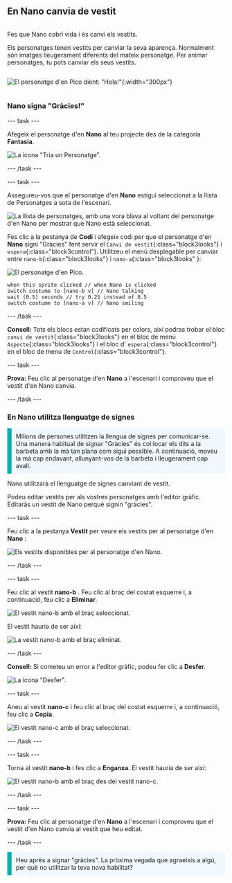 ## En Nano canvia de vestit

<div style="display: flex; flex-wrap: wrap">
<div style="flex-basis: 200px; flex-grow: 1; margin-right: 15px;">

Fes que Nano cobri vida i és canvi els vestits.

Els personatges tenen vestits per canviar la seva aparença. Normalment són imatges lleugerament diferents del mateix personatge. Per animar personatges, tu pots canviar els seus vestits.

</div>
<div>

![El personatge d'en Pico dient: "Hola!"](images/pico-step2.png){:width="300px"}

</div>
</div>

### Nano signa "Gràcies!"

--- task ---

Afegeix el personatge d'en  **Nano**  al teu projecte des de la categoria  **Fantasia**.

![La icona "Tria un Personatge".](images/choose-sprite-menu.png)

--- /task ---

--- task ---

Assegureu-vos que el personatge d'en **Nano** estigui seleccionat a la llista de Personatges a sota de l'escenari.

![La llista de personatges, amb una vora blava al voltant del personatge d'en Nano per mostrar que Nano està seleccionat.](images/nano-selected.png)

Fes clic a  la pestanya de **Codi**  i afegeix codi per que el personatge d'en  **Nano** signi "Gràcies" fent servir el  `Canvi de vestit`{:class="block3looks"} i `espera`{:class="block3control"}. Utilitzeu el menú desplegable per canviar entre `nano-b`{:class="block3looks"} i `nano-a`{:class="block3looks" }:

![El personatge d'en Pico.](images/nano-sprite.png)

```blocks3
when this sprite clicked // when Nano is clicked
switch costume to [nano-b v] // Nano talking
wait (0.5) seconds // try 0.25 instead of 0.5
switch costume to [nano-a v] // Nano smiling
```
--- /task ---

**Consell:** Tots els blocs estan codificats per colors, així podras trobar el bloc `canvi de vestit`{:class="block3looks"} en  el bloc de menú `Aspecte`{:class="block3looks"} i el bloc d' `espera`{:class="block3control"} en el bloc de menu de `Control`{:class="block3control"}.

--- task ---

**Prova:** Feu clic al personatge d'en **Nano**  a l'escenari i comproveu que el vestit d'en Nano canvia.

--- /task ---

### En Nano utilitza llenguatge de signes

<p style="border-left: solid; border-width:10px; border-color: #0faeb0; background-color: aliceblue; padding: 10px;">Milions de persones utilitzen la llengua de signes per comunicar-se. Una manera habitual de signar "Gràcies" és col·locar els dits a la barbeta amb la mà tan plana com sigui possible. A continuació, moveu la mà cap endavant, allunyant-vos de la barbeta i lleugerament cap avall. 
</p>

<!-- Add a video of someone signing -->

Nano utilitzarà el llenguatge de signes canviant de vestit.

Podeu editar vestits per als vostres personatges amb l'editor gràfic. Editaràs un vestit de Nano perquè signin "gràcies".

--- task ---

Feu clic a la pestanya **Vestit** per veure els vestits per al personatge d'en  **Nano** :

![Els vestits disponibles per al personatge d'en Nano.](images/nano-costumes.png)

--- /task ---

--- task ---

Feu clic al vestit **nano-b** . Feu clic al braç del costat esquerre i, a continuació, feu clic a **Eliminar**.

![El vestit nano-b amb el braç seleccionat.](images/nano-arm-selected.png)

El vestit hauria de ser així:

![La vestit nano-b amb el braç eliminat.](images/nano-arm-deleted.png)

--- /task ---

**Consell:** Si cometeu un error a l'editor gràfic, podeu fer clic a **Desfer**.

![La icona "Desfer".](images/nano-undo.png)

--- task ---

Aneu al vestit **nano-c** i feu clic al braç del costat esquerre i, a continuació, feu clic a **Copia**.

![El vestit nano-c amb el braç seleccionat.](images/nano-c-arm-selected.png)

--- /task ---

--- task ---

Torna al vestit **nano-b** i fes clic a **Enganxa**. El vestit hauria de ser així:

![El vestit nano-b amb el braç des del vestit nano-c.](images/nano-b-new-arm.png)

--- /task ---

--- task ---

**Prova:** Feu clic al personatge d'en **Nano** a l'escenari i comproveu que el vestit d'en Nano canvia al vestit que heu editat.

--- /task ---

<p style="border-left: solid; border-width:10px; border-color: #0faeb0; background-color: aliceblue; padding: 10px;">Heu après a signar "gràcies". La pròxima vegada que agraeixis a algú, per què no utilitzar la teva nova habilitat?
</p>

